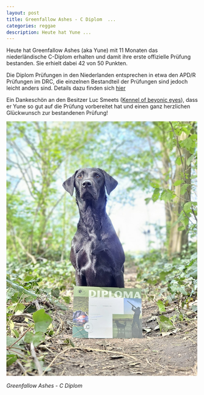 ```yaml
---
layout: post
title: Greenfallow Ashes - C Diplom  ...
categories: reggae
description: Heute hat Yune ...
---
```


Heute hat Greenfallow Ashes (aka Yune) mit 11 Monaten das niederländische C-Diplom erhalten und damit ihre erste offizielle Prüfung bestanden. Sie erhielt dabei 42 von 50 Punkten. 

Die Diplom Prüfungen in den Niederlanden entsprechen in etwa den APD/R Prüfungen im DRC, die einzelnen Bestandteil der Prüfungen sind jedoch leicht anders sind. Details dazu finden sich 
<a href="https://www.labradorkring.nl/jacht/uitleg-proeven-jachthonden/">hier</a>

<p>Ein Dankeschön an den Besitzer Luc Smeets (<a href="https://beyonic-labradors.nl/">Kennel of beyonic eyes</a>), dass er Yune so gut auf die Prüfung vorbereitet hat und einen ganz herzlichen Glückwunsch zur bestandenen Prüfung!</p>

<img src="/litters/fotos-a-wurf/pruefungen/yune-c-diplom.jpeg" title="Yune" width="500">
<p style="font-style: italic;">Greenfallow Ashes - C Diplom</p>


